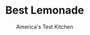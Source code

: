 ---
layout: ../../layouts/MarkdownPostLayout.astro
title: Best Lemonade
author: America's Test Kitchen
pubDate: 2023-03-15
description: "Most pre-made lemonade is sweet and sugary with not enough lemon. We wanted to find a way to maximize the bright flavor of fresh fruit and add just enough sweetness."
image_url: https://res.cloudinary.com/hksqkdlah/image/upload/ar_1:1,c_fill,dpr_2.0,f_auto,fl_lossy.progressive.strip_profile,g_faces:auto,q_auto:low,w_344/SFS_Lemonade_304_wdwzhc
tags: ["Beverages","Cook's Country TV"]
calories: 1278
protein: 
carbohydrates: 42
fats: 
fiber: 
ingredients: ["1 , large lemon, sliced thin, ends discarded","1 1/2 cups, sugar","7 cups, cold water","2 cups, fresh lemon juice (from about 12 lemons)",", Ice (for serving)"]
serves: 8
time: ""
instructions: ["Using potato masher, mash lemon slices and sugar in deep bowl until slices release their juice and sugar begins to dissolve. Stir in water and lemon juice until sugar completely dissolves. Strain out lemon slices and chill or pour over ice before serving."]
nutrition: ["69 mg Potassium","5 mg Phosphorus","12 mg Calcium","6 mg Magnesium","10 mg Sodium","26 mg Vitamin C","12 µg Folate (food)","39 g Sugars","297 g Water","42 g Carbs","12 µg Folate equivalent (total)","159 kcal Energy","37 g Sugars, added","1278 calories"]
notes: "Look for large, slightly soft lemons—they tend to be extra-juicy. Store the lemonade in a covered container in the refrigerator for up to 3 days."
---
